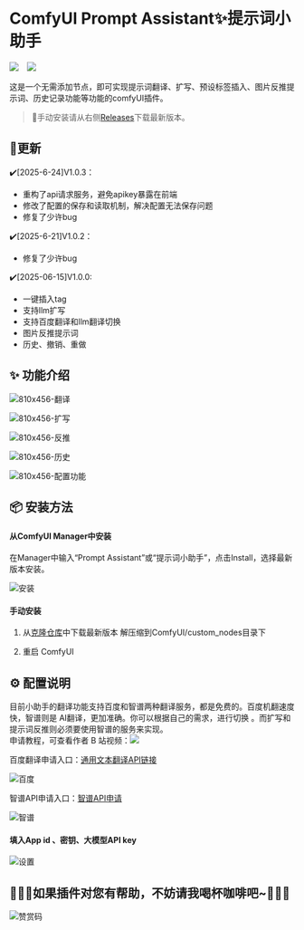 


# ComfyUI Prompt Assistant✨提示词小助手
<a href="https://space.bilibili.com/520680644"><img src="https://img.shields.io/badge/B%E7%AB%99-%E4%BD%BF%E7%94%A8%E8%AF%B4%E6%98%8E-blue?logo=bilibili&logoColor=2300A5DC&labelColor=%23FFFFFF"></a> &ensp;
<a href="https://qm.qq.com/cgi-bin/qm/qr?k=rLqiPclphF6D3aGc5Qu0bh6oPa8y0sjt&jump_from=webapi&authKey=JtSkQvgI9EZQPcZzmkqBSFkgregRcv56sz/Di637SxzpDHYtCbE8hQGAvk+EoxW"><img src="https://img.shields.io/badge/ComfyUI%E5%AD%A6%E4%B9%A0%E4%BA%A4%E6%B5%81%E7%BE%A4-15327075-blue?logo=QQ&logoColor=2300A5DC&labelColor=%23FFFFFF"></a> &ensp;
  
这是一个无需添加节点，即可实现提示词翻译、扩写、预设标签插入、图片反推提示词、历史记录功能等功能的comfyUI插件。   
> 📍手动安装请从右侧[Releases](https://github.com/yawiii/comfyui_prompt_assistant/releases)下载最新版本。


## 📣更新
✔️[2025-6-24]V1.0.3：
- 重构了api请求服务，避免apikey暴露在前端
- 修改了配置的保存和读取机制，解决配置无法保存问题
- 修复了少许bug

✔️[2025-6-21]V1.0.2：
- 修复了少许bug

✔️[2025-06-15]V1.0.0:
- 一键插入tag
- 支持llm扩写
- 支持百度翻译和llm翻译切换
- 图片反推提示词
- 历史、撤销、重做


## ✨ 功能介绍

![810x456-翻译](https://github.com/user-attachments/assets/dd4f282a-f9e3-4f0f-9da3-a141bea03653)

![810x456-扩写](https://github.com/user-attachments/assets/4060c46b-8ece-4917-9679-2e503947a810)

![810x456-反推](https://github.com/user-attachments/assets/38e49900-2375-4fe7-8211-1083e20f5d0d)

![810x456-历史](https://github.com/user-attachments/assets/49b903db-1cfd-40bb-bcb0-c1752474248e)

![810x456-配置功能](https://github.com/user-attachments/assets/673e1787-3110-4ed5-897a-eda192e3af3f)

## 📦 安装方法

#### 从ComfyUI Manager中安装
在Manager中输入“Prompt Assistant”或“提示词小助手”，点击Install，选择最新版本安装。


![安装](https://github.com/user-attachments/assets/8be5cf02-d4ec-4023-b400-84358f46c22c)


#### 手动安装



1. 从[克隆仓库](https://github.com/yawiii/comfyui_prompt_assistant/releases)中下载最新版本
解压缩到ComfyUI/custom_nodes目录下


2. 重启 ComfyUI

## ⚙️ 配置说明
目前小助手的翻译功能支持百度和智谱两种翻译服务，都是免费的。百度机翻速度快，智谱则是 AI翻译，更加准确。你可以根据自己的需求，进行切换 。而扩写和提示词反推则必须要使用智谱的服务来实现。  
申请教程，可查看作者 B 站视频：<a href="https://space.bilibili.com/520680644"><img src="https://img.shields.io/badge/B%E7%AB%99-%E4%BD%BF%E7%94%A8%E8%AF%B4%E6%98%8E-blue?logo=bilibili&logoColor=2300A5DC&labelColor=%23FFFFFF"></a>

百度翻译申请入口：[通用文本翻译API链接](https://fanyi-api.baidu.com/product/11)   

![百度](https://github.com/user-attachments/assets/f3fe2d2d-9507-4bff-887e-003f2e13a19c)

智谱API申请入口：[智谱API申请](https://open.bigmodel.cn/dev/activities/free/glm-4-flash)  


![智谱](https://github.com/user-attachments/assets/d6eb29c0-8624-4bf2-96c4-33e99d096202)



#### 填入App id 、密钥、大模型API key

![设置](https://github.com/user-attachments/assets/d30d7c34-b6c6-4627-a554-ef7eee2f9cfb)



## 🫰🏻💖如果插件对您有帮助，不妨请我喝杯咖啡吧~💖🫰🏻


![赞赏码](https://github.com/user-attachments/assets/3072ba94-a910-4b32-a874-0aed0662a02f)




